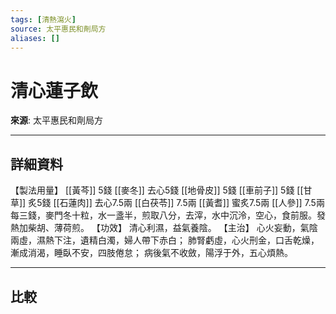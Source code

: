 ```yaml
---
tags: [清熱瀉火]
source: 太平惠民和劑局方
aliases: []
---
```


# 清心蓮子飲

**來源**: 太平惠民和劑局方  

---

## 詳細資料
【製法用量】 [[黃芩]] 5錢 [[麥冬]] 去心5錢 [[地骨皮]] 5錢 [[車前子]] 5錢 [[甘草]] 炙5錢 [[石蓮肉]] 去心7.5兩 [[白茯苓]] 7.5兩 [[黃耆]] 蜜炙7.5兩 [[人參]] 7.5兩
每三錢，麥門冬十粒，水一盞半，煎取八分，去滓，水中沉泠，空心，食前服。發熱加柴胡、薄荷煎。
【功效】
清心利濕，益氣養陰。
【主治】
心火妄動，氣陰兩虛，濕熱下注，遺精白濁，婦人帶下赤白；
肺腎虧虛，心火刑金，口舌乾燥，漸成消渴，睡臥不安，四肢倦怠；
病後氣不收斂，陽浮于外，五心煩熱。

---

## 比較
